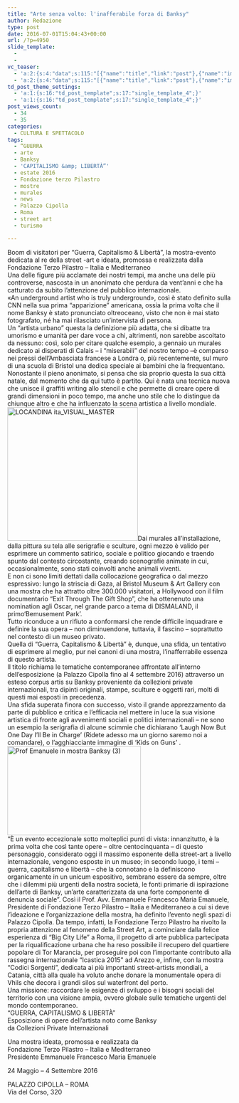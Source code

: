 ```yaml
---
title: "Arte senza volto: l'inafferabile forza di Banksy"
author: Redazione
type: post
date: 2016-07-01T15:04:43+00:00
url: /?p=4950
slide_template:
  - 
  - 
vc_teaser:
  - 'a:2:{s:4:"data";s:115:"[{"name":"title","link":"post"},{"name":"image","image":"featured","link":"none"},{"name":"text","mode":"excerpt"}]";s:7:"bgcolor";s:0:"";}'
  - 'a:2:{s:4:"data";s:115:"[{"name":"title","link":"post"},{"name":"image","image":"featured","link":"none"},{"name":"text","mode":"excerpt"}]";s:7:"bgcolor";s:0:"";}'
td_post_theme_settings:
  - 'a:1:{s:16:"td_post_template";s:17:"single_template_4";}'
  - 'a:1:{s:16:"td_post_template";s:17:"single_template_4";}'
post_views_count:
  - 34
  - 35
categories:
  - CULTURA E SPETTACOLO
tags:
  - “GUERRA
  - arte
  - Banksy
  - 'CAPITALISMO &amp; LIBERTÀ”'
  - estate 2016
  - Fondazione terzo Pilastro
  - mostre
  - murales
  - news
  - Palazzo Cipolla
  - Roma
  - street art
  - turismo

---
```

Boom di visitatori per “Guerra, Capitalismo & Libertà”, la mostra-evento dedicata al re della street -art e ideata, promossa e realizzata dalla Fondazione Terzo Pilastro – Italia e Mediterraneo  
Una delle figure più acclamate dei nostri tempi, ma anche una delle più controverse, nascosta in un anonimato che perdura da vent&#8217;anni e che ha catturato da subito l’attenzione del pubblico internazionale.  
«An underground artist who is truly underground», così è stato definito sulla CNN nella sua prima “apparizione” americana, ossia la prima volta che il nome Banksy è stato pronunciato oltreoceano, visto che non è mai stato fotografato, né ha mai rilasciato un&#8217;intervista di persona.  
Un “artista urbano” questa la definizione più adatta, che si dibatte tra umorismo e umanità per dare voce a chi, altrimenti, non sarebbe ascoltato da nessuno: così, solo per citare qualche esempio, a gennaio un murales dedicato ai disperati di Calais &#8211; i “miserabili” del nostro tempo –è comparso nei pressi dell&#8217;Ambasciata francese a Londra o, più recentemente, sul muro di una scuola di Bristol una dedica speciale ai bambini che la frequentano.  
Nonostante il pieno anonimato, si pensa che sia proprio questa la sua città natale, dal momento che da qui tutto è partito. Qui è nata una tecnica nuova che unisce il graffiti writing allo stencil e che permette di creare opere di grandi dimensioni in poco tempo, ma anche uno stile che lo distingue da chiunque altro e che ha influenzato la scena artistica a livello mondiale.<img decoding="async" loading="lazy" class="size-medium wp-image-4951 alignright" src="https://progressonline.it/wp-content/uploads/LOCANDINA-ita_VISUAL_MASTER-e1467385810300-293x300.jpg" alt="LOCANDINA ita_VISUAL_MASTER" width="293" height="300" />Dai murales all’installazione, dalla pittura su tela alle serigrafie e sculture, ogni mezzo è valido per esprimere un commento satirico, sociale e politico giocando e traendo spunto dal contesto circostante, creando scenografie animate in cui, occasionalmente, sono stati coinvolti anche animali viventi.  
E non ci sono limiti dettati dalla collocazione geografica o dal mezzo espressivo: lungo la striscia di Gaza, al Bristol Museum & Art Gallery con una mostra che ha attratto oltre 300.000 visitatori, a Hollywood con il film documentario “Exit Through The Gift Shop”, che ha ottenenuto una nomination agli Oscar, nel grande parco a tema di DISMALAND, il primo‘Bemusement Park’.  
Tutto riconduce a un rifiuto a conformarsi che rende difficile inquadrare e definire la sua opera &#8211; non diminuendone, tuttavia, il fascino &#8211; soprattutto nel contesto di un museo privato.  
Quella di “Guerra, Capitalismo & Libertà” è, dunque, una sfida, un tentativo di esprimere al meglio, pur nei canoni di una mostra, l&#8217;inafferrabile essenza di questo artista.  
Il titolo richiama le tematiche contemporanee affrontate all&#8217;interno dell&#8217;esposizione (a Palazzo Cipolla fino al 4 settembre 2016) attraverso un esteso corpus artis su Banksy proveniente da collezioni private internazionali, tra dipinti originali, stampe, sculture e oggetti rari, molti di questi mai esposti in precedenza.  
Una sfida superata finora con successo, visto il grande apprezzamento da parte di pubblico e critica e l&#8217;efficacia nel mettere in luce la sua visione artistica di fronte agli avvenimenti sociali e politici internazionali – ne sono un esempio la serigrafia di alcune scimmie che dichiarano ‘Laugh Now But One Day I’ll Be in Charge’ (Ridete adesso ma un giorno saremo noi a comandare), o l’agghiacciante immagine di ‘Kids on Guns’ .<img decoding="async" loading="lazy" class="size-medium wp-image-4953 alignleft" src="https://progressonline.it/wp-content/uploads/Prof-Emanuele-in-mostra-Banksy-3-300x200.jpg" alt="Prof Emanuele in mostra Banksy (3)" width="300" height="200" />  
“È un evento eccezionale sotto molteplici punti di vista: innanzitutto, è la prima volta che così tante opere – oltre centocinquanta – di questo personaggio, considerato oggi il massimo esponente della street-art a livello internazionale, vengono esposte in un museo; in secondo luogo, i temi – guerra, capitalismo e libertà – che la connotano e la definiscono organicamente in un unicum espositivo, sembrano essere da sempre, oltre che i dilemmi più urgenti della nostra società, le fonti primarie di ispirazione dell’arte di Banksy, un’arte caratterizzata da una forte componente di denuncia sociale”. Così il Prof. Avv. Emmanuele Francesco Maria Emanuele, Presidente di Fondazione Terzo Pilastro – Italia e Mediterraneo a cui si deve l&#8217;ideazione e l&#8217;organizzazione della mostra, ha definito l&#8217;evento negli spazi di Palazzo Cipolla. Da tempo, infatti, la Fondazione Terzo Pilastro ha rivolto la propria attenzione al fenomeno della Street Art, a cominciare dalla felice esperienza di “Big City Life” a Roma, il progetto di arte pubblica partecipata per la riqualificazione urbana che ha reso possibile il recupero del quartiere popolare di Tor Marancia, per proseguire poi con l’importante contributo alla rassegna internazionale “Icastica 2015” ad Arezzo e, infine, con la mostra “Codici Sorgenti”, dedicata ai più importanti street-artists mondiali, a Catania, città alla quale ha voluto anche donare la monumentale opera di Vhils che decora i grandi silos sul waterfront del porto.  
Una missione: raccordare le esigenze di sviluppo e i bisogni sociali del territorio con una visione ampia, ovvero globale sulle tematiche urgenti del mondo contemporaneo.  
“GUERRA, CAPITALISMO & LIBERTÀ”  
Esposizione di opere dell’artista noto come Banksy  
da Collezioni Private Internazionali

Una mostra ideata, promossa e realizzata da  
Fondazione Terzo Pilastro – Italia e Mediterraneo  
Presidente Emmanuele Francesco Maria Emanuele

24 Maggio – 4 Settembre 2016

PALAZZO CIPOLLA – ROMA  
Via del Corso, 320